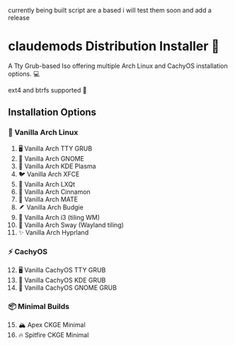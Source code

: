 currently being built script are a based i will test them soon and add a release



# claudemods Distribution Installer 🚀

A Tty Grub-based Iso offering multiple Arch Linux and CachyOS installation options. 💻

ext4 and btrfs supported 🚀

## Installation Options

### 🐧 Vanilla Arch Linux
1. 🖥️ Vanilla Arch TTY GRUB
2. 🎯 Vanilla Arch GNOME
3. 🌟 Vanilla Arch KDE Plasma
4. 🐦 Vanilla Arch XFCE
5. 🔧 Vanilla Arch LXQt
6. 🍬 Vanilla Arch Cinnamon
7. 🍃 Vanilla Arch MATE
8. 🪶 Vanilla Arch Budgie
9. 🔲 Vanilla Arch i3 (tiling WM)
10. 🌊 Vanilla Arch Sway (Wayland tiling)
11. ✨ Vanilla Arch Hyprland

### ⚡ CachyOS
12. 🖥️ Vanilla CachyOS TTY GRUB
13. 🌟 Vanilla CachyOS KDE GRUB
14. 🎯 Vanilla CachyOS GNOME GRUB

### 📦 Minimal Builds
15. 🏔️ Apex CKGE Minimal
16. 🔥 Spitfire CKGE Minimal
